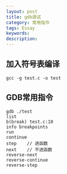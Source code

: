 ```yaml
---
layout: post
title: gdb调试
category: 常用指令
tags: Essay
keywords: 
description: 
---
```


## 加入符号表编译
```
gcc -g test.c -o test
```

## GDB常用指令
```
gdb ./test
list
b(break) test.c:10
info breakpoints
run
continue
step    // 进函数
next    // 不进函数
reverse-next
reverse-continue
reverse-step
```
